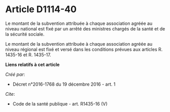 # Article D1114-40

Le montant de la subvention attribuée à chaque association agréée au niveau national est fixé par un arrêté des ministres
chargés de la santé et de la sécurité sociale. 

Le montant de la subvention attribuée à chaque association agréée au niveau régional est fixé et versé dans les conditions
prévues aux articles R. 1435-16 et R. 1435-17.

**Liens relatifs à cet article**

_Créé par_:

  - Décret n°2016-1768 du 19 décembre 2016 - art. 1

_Cite_:

  - Code de la santé publique - art. R1435-16 (V)
